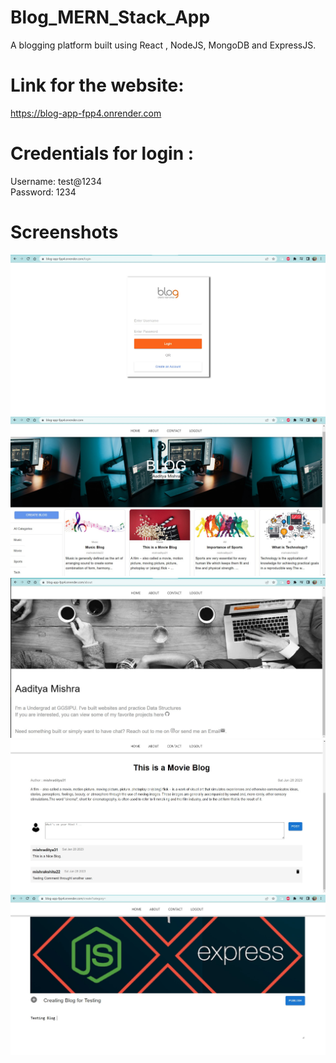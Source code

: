 
# Blog_MERN_Stack_App

A blogging platform built using React , NodeJS, MongoDB and ExpressJS.

# Link for the website:
https://blog-app-fpp4.onrender.com


# Credentials for login :

Username: test@1234  
Password: 1234




# Screenshots
![](working%20Screenshots/s1.jpg)
![](working%20Screenshots/s2.jpg)
![](working%20Screenshots/s3.jpg)
![](working%20Screenshots/s4.jpg)
![](working%20Screenshots/s5.jpg)
